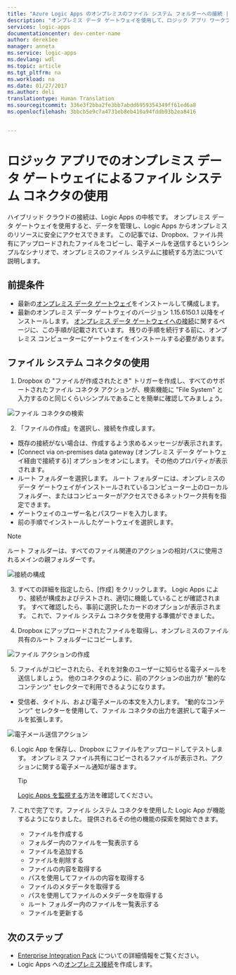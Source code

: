 ```yaml
---
title: "Azure Logic Apps のオンプレミスのファイル システム フォルダーへの接続 | Microsoft Docs"
description: "オンプレミス データ ゲートウェイを使用して、ロジック アプリ ワークフローのオンプレミス ファイル システムに接続する"
services: logic-apps
documentationcenter: dev-center-name
author: derek1ee
manager: anneta
ms.service: logic-apps
ms.devlang: wdl
ms.topic: article
ms.tgt_pltfrm: na
ms.workload: na
ms.date: 01/27/2017
ms.author: deli
translationtype: Human Translation
ms.sourcegitcommit: 336e3f2bba2fe3bb7abdd6959354349ff61ed6a8
ms.openlocfilehash: 3bbcb5e9c7a4731eb8eb410a94fddb93b2ea8416


---
```

# <a name="use-the-file-system-connector-with-the-on-premises-data-gateway-in-a-logic-app"></a>ロジック アプリでのオンプレミス データ ゲートウェイによるファイル システム コネクタの使用

ハイブリッド クラウドの接続は、Logic Apps の中核です。 オンプレミス データ ゲートウェイを使用すると、データを管理し、Logic Apps からオンプレミスのリソースに安全にアクセスできます。 この記事では、Dropbox、ファイル共有にアップロードされたファイルをコピーし、電子メールを送信するというシンプルなシナリオで、オンプレミスのファイル システムに接続する方法について説明します。

## <a name="prerequisites"></a>前提条件
- 最新の[オンプレミス データ ゲートウェイ](https://www.microsoft.com/en-us/download/details.aspx?id=53127)をインストールして構成します。
- 最新のオンプレミス データ ゲートウェイのバージョン 1.15.6150.1 以降をインストールします。 [オンプレミス データ ゲートウェイへの接続](http://aka.ms/logicapps-gateway)に関するページに、この手順が記載されています。 残りの手順を続行する前に、オンプレミス コンピューターにゲートウェイをインストールする必要があります。

## <a name="use-file-system-connector"></a>ファイル システム コネクタの使用

1. Dropbox の "ファイルが作成されたとき" トリガーを作成し、すべてのサポートされたファイル コネクタ アクションが、検索機能に "File System" と入力するのと同じくらいシンプルであることを簡単に確認してみましょう。

 ![ファイル コネクタの検索](media/logic-apps-using-file-connector/search-file-connector.png)

2. 「ファイルの作成」を選択し、接続を作成します。
 - 既存の接続がない場合は、作成するよう求めるメッセージが表示されます。
 - [Connect via on-premises data gateway (オンプレミス データ ゲートウェイ経由で接続する)] オプションをオンにします。 その他のプロパティが表示されます。
 - ルート フォルダーを選択します。 ルート フォルダーには、オンプレミスのデータ ゲートウェイがインストールされているコンピューター上のローカル フォルダー、またはコンピューターがアクセスできるネットワーク共有を指定できます。
 - ゲートウェイのユーザー名とパスワードを入力します。
 - 前の手順でインストールしたゲートウェイを選択します。
    
 > [!NOTE]
 > ルート フォルダーは、すべてのファイル関連のアクションの相対パスに使用されるメインの親フォルダーです。

 ![接続の構成](media/logic-apps-using-file-connector/create-file.png)

3. すべての詳細を指定したら、[作成] をクリックします。 Logic Apps により、接続が構成およびテストされ、適切に機能していることが確認されます。 すべて確認したら、事前に選択したカードのオプションが表示されます。 これで、ファイル システム コネクタを使用する準備ができました。

4. Dropbox にアップロードされたファイルを取得し、オンプレミスのファイル共有のルート フォルダーにコピーします。

 ![ファイル アクションの作成](media/logic-apps-using-file-connector/create-file-filled.png)

5. ファイルがコピーされたら、それを対象のユーザーに知らせる電子メールを送信しましょう。 他のコネクタのように、前のアクションの出力が "動的なコンテンツ" セレクターで利用できるようになります。
 - 受信者、タイトル、および電子メールの本文を入力します。 "動的なコンテンツ" セレクターを使用して、ファイル コネクタの出力を選択して電子メールを拡張します。

 ![電子メール送信アクション](media/logic-apps-using-file-connector/send-email.png)

6. Logic App を保存し、Dropbox にファイルをアップロードしてテストします。 オンプレミス ファイル共有にコピーされるファイルが表示され、アクションに関する電子メール通知が届きます。

    > [!TIP] 
    > [Logic Apps を監視する](../logic-apps/logic-apps-monitor-your-logic-apps.md)方法を確認してください。

7. これで完了です。ファイル システム コネクタを使用した Logic App が機能するようになりました。 提供されるその他の機能の探索を開始できます。

    - ファイルを作成する
    - フォルダー内のファイルを一覧表示する
    - ファイルを追加する
    - ファイルを削除する
    - ファイルの内容を取得する
    - パスを使用してファイルの内容を取得する
    - ファイルのメタデータを取得する
    - パスを使用してファイルのメタデータを取得する
    - ルート フォルダー内のファイルを一覧表示する
    - ファイルを更新する

## <a name="next-steps"></a>次のステップ
- [Enterprise Integration Pack](../logic-apps/logic-apps-enterprise-integration-overview.md) についての詳細情報をご覧ください。 
- Logic Apps への[オンプレミス接続](../logic-apps/logic-apps-gateway-connection.md)を作成します。



<!--HONumber=Jan17_HO5-->



